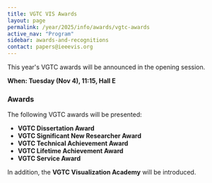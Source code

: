 ```yaml
---
title: VGTC VIS Awards
layout: page
permalink: /year/2025/info/awards/vgtc-awards
active_nav: "Program"
sidebar: awards-and-recognitions
contact: papers@ieeevis.org
---
```


This year's VGTC awards will be announced in the opening session.

**When: Tuesday (Nov 4), 11:15, Hall E**


### Awards

The following VGTC awards will be presented:
* **VGTC Dissertation Award**
* **VGTC Significant New Researcher Award**
* **VGTC Technical Achievement Award**
* **VGTC Lifetime Achievement Award**
* **VGTC Service Award**

In addition, the **VGTC Visualization Academy** will be introduced.
